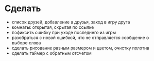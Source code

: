 # Сделать
- список друзей, добавление в друзья, заход в игру друга
- комнаты: открытая, скрытая по ссылке
- пофиксить ошибку при уходе последнего из игры
- разобраться с новой ошибкой, что не отправляется сообщение о выборе слова
- сделать рисование разным размером и цветом, очистку полотна
- сделать таймер с обратным отсчетом